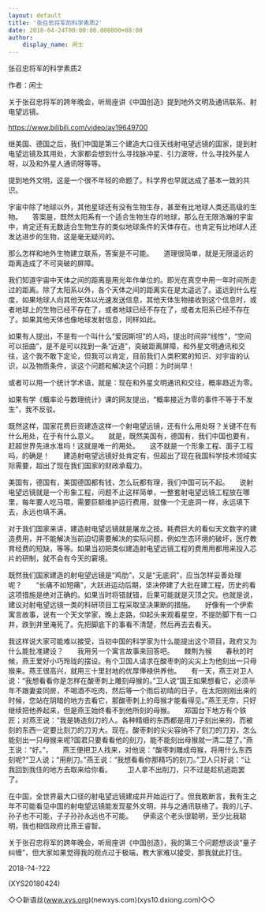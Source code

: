 ```yaml
---
layout: default
title: '张召忠将军的科学素质2'
date: 2018-04-24T00:00:00.000000+08:00
author:
    display_name: 闲士
---
```


张召忠将军的科学素质2

作者：闲士

关于张召忠将军的跨年晚会，听局座讲《中国创造》提到地外文明及通讯联系、射电望远镜。

https://www.bilibili.com/video/av19649700

继美国、德国之后，我们中国是第三个建造大口径天线射电望远镜的国家，提到射电望远镜及其用处，大家都会想到什么寻找脉冲星、引力波呀，什么寻找外星人呀，以及和外星人通讯呀等等。

提到地外文明，这是一个很不年轻的命题了。科学界也早就达成了基本一致的共识。

宇宙中除了地球以外，其他星球还有没有生物生存，甚至有比地球人类还高级的生物。　　答案是，既然太阳系有一个适合生物生存的地球，那么在无限浩瀚的宇宙中，肯定还有无数适合生物生存的类似地球条件的天体存在。也肯定有比地球人还发达进步的生物，这是毫无疑问的。

那么怎样和地外生物建立联系，答案是不可能。　　道理很简单，就是无限遥远的距离造成了不可突破的屏障。

我们知道宇宙中天体之间的距离是用光年作单位的。即光在真空中用一年时间所走过的距离。除了太阳系以外，各个天体之间的距离实在是太遥远了。遥远到什么程度，如果地球人向其他天体以光速发送信息，其他天体生物接收到这个信息时，或者地球上的生物已经不存在了，或者地球已经不存在了，或者太阳系已经不存在了。如果其他天体也像地球发射信息，同样如此。

如果有人提出，不是有一个叫什么“爱因斯坦”的人吗，提出时间非“线性”，“空间可以扭曲”，是不是可以找到一条“近道”，突破距离屏障，和外星文明通讯和交往，这个我不敢下定论，但我可以肯定，目前我们人类积累的知识、对宇宙的认识，以及物质条件，谈这个问题和解决这个问题：为时尚早！

或者可以用一个统计学术语，就是：现在和外星文明通讯和交往，概率趋近为零。

如果有学《概率论与数理统计》课的网友提出，“概率接近为零的事件不等于不发生”，我不反驳。

既然这样，国家花费巨资建造这样一个射电望远镜，还有什么用处呀？关键不在有什么用处，在于有什么意义。　　就是，既然美国有，德国有，我们中国也要有，赶超世界先进水准吗！这就是唯一的用处。　　这不就是一个形象工程、面子工程吗，的确是！　　建造射电望远镜好处肯定有，但超出了现在我国科学技术领域实际需要，超出了现在我们国家的财政承载力。

美国有，德国有，美国德国都有钱，怎么玩都有理，我们中国可玩不起。　　说射电望远镜就是一个形象工程，问题不止这样简单，一整套射电望远镜工程放在哪里，每年要人吃马喂，需要巨额维护运行费用，就像一个无底洞一样，永远填下去，永远也填不满。

对于我们国家来讲，建造射电望远镜就是屠龙之技。耗费巨大的看似天文数字的建造费用，并不能解决当前迫切需要解决的实际问题，例如生态环境的破坏，医疗教育经费的短缺，等等。如果当初把类似建造射电望远镜工程的费用用都用来投入芯片的研制，就不会有今天的窘境。

既然我们国家建造的射电望远镜是“鸡肋”，又是“无底洞”，应当怎样妥善处理呢？　　“长痛不如短痛”，大跃进运动后期，坚决停建了大批在建工程，历史的看这项措施是绝对正确的。如果当时将错就错，后果可能就是灭顶之灾。也就是说，建议对射电望远镜一类的科研项目工程采取坚决果断的措施。　　好像有一个伊索寓言故事，说有一个天文学家，晚上走路，仰起头来观看星空，不提防脚下有一口井，跌到井里淹死了。先把脚底下的事看不清楚，然后再去去看天。

我这样说大家可能难以接受，当初中国的科学家为什么能提出这个项目，政府又为什么能批准建设？　　我用另一个寓言故事来回答吧。　　棘荆为猴　　春秋的时候，燕王爱好小巧玲珑的摆设。有个卫国人请求在酸枣刺的尖尖上为他刻出一只母猴来。燕王很高兴，就用三十里封地的优厚俸禄供养他。　　有一天，燕王对卫人说：“我想看看你是怎样在酸枣刺上雕刻母猴的。”卫人说“国王如果想看它，必须半年不跟妻妾同房，不喝酒不吃肉，然后等一个雨后初晴的日子，在太阳刚刚出来的时候，您站在阴暗的地方去看它，那酸枣刺上的母猴才能看得见。”燕王无奈，只好继续把他养起来，但是燕王始终看不到他所刻的母猴。　　郑国台下地方有个铁匠；对燕王说：“我是铸造刻刀的人。各种精细的东西都是用刀子刻出来的，而被刻的东西一定要比刻刀的刀刃大。现在。酸枣刺的尖尖容纳不了刻刀的刀刃，怎么能刻出一只母猴来呢?国君只要看看他的刻刀，能不能刻出母猴就一清二楚了。”燕王说：“好。”，　　燕王便把卫人找来，对他说：“酸枣刺雕成母猴，将用什么东西刻呢?”卫人说；“用削刀。”燕王说：“我想看看你那精巧的刻刀。”卫人只好说：“让我回到我住的地方去取来给你看。 　　卫人拿不出削刀，只不过是趁机逃跑罢了。

在中国，全世界最大口径的射电望远镜建成并开始运行了。但我敢断言，我有生之年不可能看见中国的射电望远镜能发现星外文明，并与之通讯联络了。我的儿子、孙子也不可能，子子孙孙永远也不可能。　　伊索这个老头很聪明，至少比我聪明，我也相信政府比燕王睿智。

关于张召忠将军的跨年晚会，听局座讲《中国创造》，我的第三个问题想谈谈“量子纠缠”，但大家如果觉得我的观点过于极端，教大家难以接受，那我就此打住。

2018-?4-?22

(XYS20180424)

◇◇新语丝(www.xys.org)(newxys.com)(xys10.dxiong.com)◇◇

